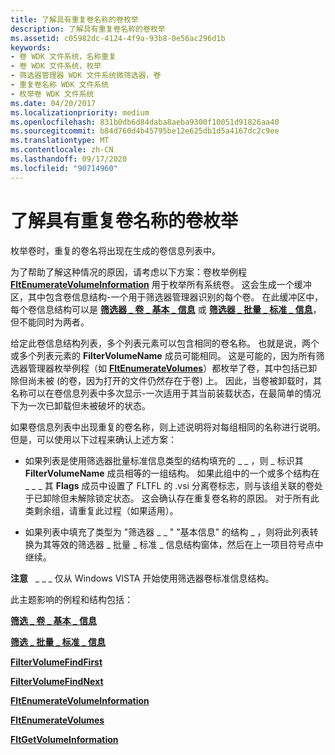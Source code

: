 ```yaml
---
title: 了解具有重复卷名称的卷枚举
description: 了解具有重复卷名称的卷枚举
ms.assetid: c05982dc-4124-4f9a-93b8-0e56ac296d1b
keywords:
- 卷 WDK 文件系统，名称重复
- 卷 WDK 文件系统，枚举
- 筛选器管理器 WDK 文件系统微筛选器，卷
- 重复卷名称 WDK 文件系统
- 枚举卷 WDK 文件系统
ms.date: 04/20/2017
ms.localizationpriority: medium
ms.openlocfilehash: 831b0db6d84daba8aeba9300f10051d91826aa40
ms.sourcegitcommit: b84d760d4b45795be12e625db1d5a4167dc2c9ee
ms.translationtype: MT
ms.contentlocale: zh-CN
ms.lasthandoff: 09/17/2020
ms.locfileid: "90714960"
---
```

# <a name="understanding-volume-enumerations-with-duplicate-volume-names"></a>了解具有重复卷名称的卷枚举


枚举卷时，重复的卷名将出现在生成的卷信息列表中。

为了帮助了解这种情况的原因，请考虑以下方案：卷枚举例程 [**FltEnumerateVolumeInformation**](/windows-hardware/drivers/ddi/fltkernel/nf-fltkernel-fltenumeratevolumeinformation) 用于枚举所有系统卷。 这会生成一个缓冲区，其中包含卷信息结构-一个用于筛选器管理器识别的每个卷。 在此缓冲区中，每个卷信息结构可以是 [**筛选器 \_ 卷 \_ 基本 \_ 信息**](/windows-hardware/drivers/ddi/fltuserstructures/ns-fltuserstructures-_filter_volume_basic_information) 或 [**筛选器 \_ 批量 \_ 标准 \_ 信息**](/windows-hardware/drivers/ddi/fltuserstructures/ns-fltuserstructures-_filter_volume_standard_information)，但不能同时为两者。

给定此卷信息结构列表，多个列表元素可以包含相同的卷名称。 也就是说，两个或多个列表元素的 **FilterVolumeName** 成员可能相同。 这是可能的，因为所有筛选器管理器枚举例程（如 [**FltEnumerateVolumes**](/windows-hardware/drivers/ddi/fltkernel/nf-fltkernel-fltenumeratevolumes)）都枚举了卷，其中包括已卸除但尚未被 (的卷，因为打开的文件仍然存在于卷) 上。 因此，当卷被卸载时，其名称可以在卷信息列表中多次显示-一次适用于其当前装载状态，在最简单的情况下为一次已卸载但未被破坏的状态。

如果卷信息列表中出现重复的卷名称，则上述说明将对每组相同的名称进行说明。 但是，可以使用以下过程来确认上述方案：

-   如果列表是使用筛选器批量标准信息类型的结构填充的 \_ \_ ，则 \_ 标识其 **FilterVolumeName** 成员相等的一组结构。 如果此组中的一个或多个结构在 \_ \_ \_ 其 **Flags** 成员中设置了 FLTFL 的 .vsi 分离卷标志，则与该组关联的卷处于已卸除但未解除锁定状态。 这会确认存在重复卷名称的原因。 对于所有此类剩余组，请重复此过程（如果适用）。

-   如果列表中填充了类型为 "筛选器 \_ \_ " "基本信息" 的结构 \_ ，则将此列表转换为其等效的筛选器 \_ 批量 \_ 标准 \_ 信息结构窗体，然后在上一项目符号点中继续。

**注意**   \_ \_ \_ 仅从 Windows VISTA 开始使用筛选器卷标准信息结构。

 

此主题影响的例程和结构包括：

[**筛选 \_ 卷 \_ 基本 \_ 信息**](/windows-hardware/drivers/ddi/fltuserstructures/ns-fltuserstructures-_filter_volume_basic_information)

[**筛选 \_ 批量 \_ 标准 \_ 信息**](/windows-hardware/drivers/ddi/fltuserstructures/ns-fltuserstructures-_filter_volume_standard_information)

[**FilterVolumeFindFirst**](/windows/win32/api/fltuser/nf-fltuser-filtervolumefindfirst)

[**FilterVolumeFindNext**](/windows/win32/api/fltuser/nf-fltuser-filtervolumefindnext)

[**FltEnumerateVolumeInformation**](/windows-hardware/drivers/ddi/fltkernel/nf-fltkernel-fltenumeratevolumeinformation)

[**FltEnumerateVolumes**](/windows-hardware/drivers/ddi/fltkernel/nf-fltkernel-fltenumeratevolumes)

[**FltGetVolumeInformation**](/windows-hardware/drivers/ddi/fltkernel/nf-fltkernel-fltgetvolumeinformation)

 

